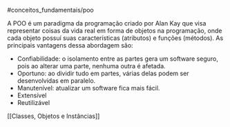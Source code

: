 #conceitos_fundamentais/poo

A POO é um paradigma da programação criado por Alan Kay que visa representar coisas da vida real em forma de objetos na programação, onde cada objeto possuí suas características (atributos) e funções (métodos).
As principais vantagens dessa abordagem são:
- Confiabilidade: o isolamento entre as partes gera um software seguro, pois ao alterar uma parte, nenhuma outra é afetada.
- Oportuno: ao dividir tudo em partes, várias delas podem ser desenvolvidas em paralelo.
- Manutenível: atualizar um software fica mais fácil.
- Extensível
- Reutilizável

[[Classes, Objetos e Instâncias]]